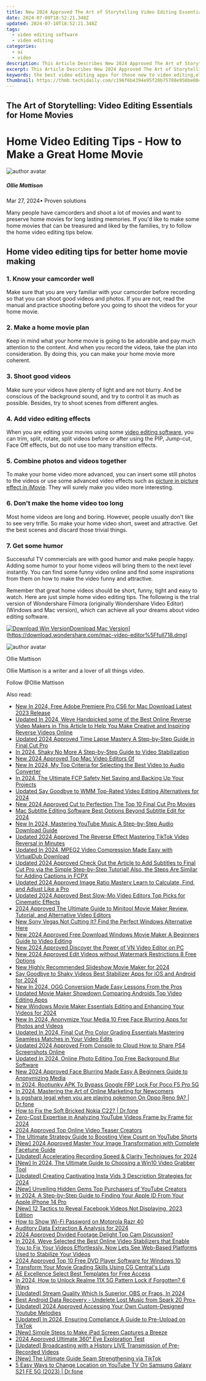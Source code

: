 ```yaml
---
title: New 2024 Approved The Art of Storytelling Video Editing Essentials for Home Movies
date: 2024-07-09T18:52:21.348Z
updated: 2024-07-10T18:52:21.348Z
tags: 
  - video editing software
  - video editing
categories: 
  - ai
  - video
description: This Article Describes New 2024 Approved The Art of Storytelling Video Editing Essentials for Home Movies
excerpt: This Article Describes New 2024 Approved The Art of Storytelling Video Editing Essentials for Home Movies
keywords: the best video editing apps for those new to video editing,elevate your storytelling gopro quik video editing essentials for macbook,the art of storytelling video editing tips to bring your home movies to life,the art of video storytelling elevate your clips into engaging movies,the art of storytelling video editing essentials for home movies,the art of storytelling video editing tips for compelling home movies,this article introduces some of the best video apps for editing vertical videos
thumbnail: https://thmb.techidaily.com/c196f6b4394e95f28b75708e950be08411857a7cc6fdf0b1b999475eb2576da4.jpg
---
```


## The Art of Storytelling: Video Editing Essentials for Home Movies

# Home Video Editing Tips - How to Make a Great Home Movie

![author avatar](https://images.wondershare.com/filmora/article-images/ollie-mattison.jpg)

##### Ollie Mattison

 Mar 27, 2024• Proven solutions

 Many people have camcorders and shoot a lot of movies and want to preserve home movies for long lasting memories. If you'd like to make some home movies that can be treasured and liked by the families, try to follow the home video editing tips below.

## Home video editing tips for better home movie making

### 1\. Know your camcorder well

 Make sure that you are very familiar with your camcorder before recording so that you can shoot good videos and photos. If you are not, read the manual and practice shooting before you going to shoot the videos for your home movie.

### 2\. Make a home movie plan

 Keep in mind what your home movie is going to be adorable and pay much attention to the content. And when you record the videos, take the plan into consideration. By doing this, you can make your home movie more coherent.

### 3\. Shoot good videos

 Make sure your videos have plenty of light and are not blurry. And be conscious of the background sound, and try to control it as much as possible. Besides, try to shoot scenes from different angles.

### 4\. Add video editing effects

 When you are editing your movies using some [video editing software](https://tools.techidaily.com/wondershare/filmora/download/), you can trim, split, rotate, split videos before or after using the PIP, Jump-cut, Face Off effects, but do not use too many transition effects.

### 5\. Combine photos and videos together

 To make your home video more advanced, you can insert some still photos to the videos or use some advanced video effects such as [picture in picture effect in iMovie](/imovie/imovie-picture-in-picture.html). They will surely make you video more interesting.

### 6\. Don't make the home video too long

 Most home videos are long and boring. However, people usually don't like to see very trifle. So make your home video short, sweet and attractive. Get the best scenes and discard those trivial things.

### 7\. Get some humor

 Successful TV commercials are with good humor and make people happy. Adding some humor to your home videos will bring them to the next level instantly. You can find some funny video online and find some inspirations from them on how to make the video funny and attractive.

 Remember that great home videos should be short, funny, tight and easy to watch. Here are just simple home video editing tips. The following is the trial version of Wondershare Filmora (originally Wondershare Video Editor) (Windows and Mac version), which can achieve all your dreams about video editing software.

[![Download Win Version](https://images.wondershare.com/style/images/download-btn-win.png)](https://tools.techidaily.com/wondershare/filmora/download/)[Download Mac Version](https://images.wondershare.com/style/images/download-btn-mac.png)](https://download.wondershare.com/mac-video-editor%5Ffull718.dmg)

![author avatar](https://images.wondershare.com/filmora/article-images/ollie-mattison.jpg)

Ollie Mattison

Ollie Mattison is a writer and a lover of all things video.

Follow @Ollie Mattison

<span class="atpl-alsoreadstyle">Also read:</span>
<div><ul>
<li><a href="https://ai-video-apps.techidaily.com/new-in-2024-free-adobe-premiere-pro-cs6-for-mac-download-latest-2023-release/"><u>New In 2024, Free Adobe Premiere Pro CS6 for Mac Download Latest 2023 Release</u></a></li>
<li><a href="https://ai-video-apps.techidaily.com/updated-in-2024-weve-handpicked-some-of-the-best-online-reverse-video-makers-in-this-article-to-help-you-make-creative-and-inspiring-reverse-videos-online.m/"><u>Updated In 2024, Weve Handpicked some of the Best Online Reverse Video Makers in This Article to Help You Make Creative and Inspiring Reverse Videos Online</u></a></li>
<li><a href="https://ai-video-apps.techidaily.com/updated-2024-approved-time-lapse-mastery-a-step-by-step-guide-in-final-cut-pro/"><u>Updated 2024 Approved Time Lapse Mastery A Step-by-Step Guide in Final Cut Pro</u></a></li>
<li><a href="https://ai-video-apps.techidaily.com/in-2024-shaky-no-more-a-step-by-step-guide-to-video-stabilization/"><u>In 2024, Shaky No More A Step-by-Step Guide to Video Stabilization</u></a></li>
<li><a href="https://ai-video-apps.techidaily.com/new-2024-approved-top-mac-video-editors-of/"><u>New 2024 Approved Top Mac Video Editors Of</u></a></li>
<li><a href="https://ai-video-apps.techidaily.com/new-in-2024-my-top-criteria-for-selecting-the-best-video-to-audio-converter/"><u>New In 2024, My Top Criteria for Selecting the Best Video to Audio Converter</u></a></li>
<li><a href="https://ai-video-apps.techidaily.com/in-2024-the-ultimate-fcp-safety-net-saving-and-backing-up-your-projects/"><u>In 2024, The Ultimate FCP Safety Net Saving and Backing Up Your Projects</u></a></li>
<li><a href="https://ai-video-apps.techidaily.com/updated-say-goodbye-to-wmm-top-rated-video-editing-alternatives-for-2024/"><u>Updated Say Goodbye to WMM Top-Rated Video Editing Alternatives for 2024</u></a></li>
<li><a href="https://ai-video-apps.techidaily.com/new-2024-approved-cut-to-perfection-the-top-10-final-cut-pro-movies/"><u>New 2024 Approved Cut to Perfection The Top 10 Final Cut Pro Movies</u></a></li>
<li><a href="https://ai-video-apps.techidaily.com/mac-subtitle-editing-software-best-options-beyond-subtitle-edit-for-2024/"><u>Mac Subtitle Editing Software Best Options Beyond Subtitle Edit for 2024</u></a></li>
<li><a href="https://ai-video-apps.techidaily.com/new-in-2024-mastering-youtube-music-a-step-by-step-audio-download-guide/"><u>New In 2024, Mastering YouTube Music A Step-by-Step Audio Download Guide</u></a></li>
<li><a href="https://ai-video-apps.techidaily.com/updated-2024-approved-the-reverse-effect-mastering-tiktok-video-reversal-in-minutes/"><u>Updated 2024 Approved The Reverse Effect Mastering TikTok Video Reversal in Minutes</u></a></li>
<li><a href="https://ai-video-apps.techidaily.com/updated-in-2024-mpeg2-video-compression-made-easy-with-virtualdub-download/"><u>Updated In 2024, MPEG2 Video Compression Made Easy with VirtualDub Download</u></a></li>
<li><a href="https://ai-video-apps.techidaily.com/updated-2024-approved-check-out-the-article-to-add-subtitles-to-final-cut-pro-via-the-simple-step-by-step-tutorial-also-the-steps-are-similar-for-adding-cap/"><u>Updated 2024 Approved Check Out the Article to Add Subtitles to Final Cut Pro via the Simple Step-by-Step Tutorial! Also, the Steps Are Similar for Adding Captions in FCPX</u></a></li>
<li><a href="https://ai-video-apps.techidaily.com/updated-2024-approved-image-ratio-mastery-learn-to-calculate-find-and-adjust-like-a-pro/"><u>Updated 2024 Approved Image Ratio Mastery Learn to Calculate, Find, and Adjust Like a Pro</u></a></li>
<li><a href="https://ai-video-apps.techidaily.com/updated-2024-approved-best-slow-mo-video-editors-top-picks-for-cinematic-effects/"><u>Updated 2024 Approved Best Slow-Mo Video Editors Top Picks for Cinematic Effects</u></a></li>
<li><a href="https://ai-video-apps.techidaily.com/2024-approved-the-ultimate-guide-to-minitool-movie-maker-review-tutorial-and-alternative-video-editors/"><u>2024 Approved The Ultimate Guide to Minitool Movie Maker Review, Tutorial, and Alternative Video Editors</u></a></li>
<li><a href="https://ai-video-apps.techidaily.com/new-sony-vegas-not-cutting-it-find-the-perfect-windows-alternative-here/"><u>New Sony Vegas Not Cutting It? Find the Perfect Windows Alternative Here</u></a></li>
<li><a href="https://ai-video-apps.techidaily.com/new-2024-approved-free-download-windows-movie-maker-a-beginners-guide-to-video-editing/"><u>New 2024 Approved Free Download Windows Movie Maker A Beginners Guide to Video Editing</u></a></li>
<li><a href="https://ai-video-apps.techidaily.com/new-2024-approved-discover-the-power-of-vn-video-editor-on-pc/"><u>New 2024 Approved Discover the Power of VN Video Editor on PC</u></a></li>
<li><a href="https://ai-video-apps.techidaily.com/new-2024-approved-edit-videos-without-watermark-restrictions-8-free-options/"><u>New 2024 Approved Edit Videos without Watermark Restrictions 8 Free Options</u></a></li>
<li><a href="https://ai-video-apps.techidaily.com/new-highly-recommended-slideshow-movie-maker-for-2024/"><u>New Highly Recommended Slideshow Movie Maker for 2024</u></a></li>
<li><a href="https://ai-video-apps.techidaily.com/say-goodbye-to-shaky-videos-best-stabilizer-apps-for-ios-and-android-for-2024/"><u>Say Goodbye to Shaky Videos Best Stabilizer Apps for iOS and Android for 2024</u></a></li>
<li><a href="https://ai-video-apps.techidaily.com/new-in-2024-ogg-conversion-made-easy-lessons-from-the-pros/"><u>New In 2024, OGG Conversion Made Easy Lessons From the Pros</u></a></li>
<li><a href="https://ai-video-apps.techidaily.com/updated-movie-maker-showdown-comparing-androids-top-video-editing-apps/"><u>Updated Movie Maker Showdown Comparing Androids Top Video Editing Apps</u></a></li>
<li><a href="https://ai-video-apps.techidaily.com/new-windows-movie-maker-essentials-editing-and-enhancing-your-videos-for-2024/"><u>New Windows Movie Maker Essentials Editing and Enhancing Your Videos for 2024</u></a></li>
<li><a href="https://ai-video-apps.techidaily.com/new-in-2024-anonymize-your-media-10-free-face-blurring-apps-for-photos-and-videos/"><u>New In 2024, Anonymize Your Media 10 Free Face Blurring Apps for Photos and Videos</u></a></li>
<li><a href="https://ai-video-apps.techidaily.com/updated-in-2024-final-cut-pro-color-grading-essentials-mastering-seamless-matches-in-your-video-edits/"><u>Updated In 2024, Final Cut Pro Color Grading Essentials Mastering Seamless Matches in Your Video Edits</u></a></li>
<li><a href="https://ai-video-apps.techidaily.com/updated-2024-approved-from-console-to-cloud-how-to-share-ps4-screenshots-online/"><u>Updated 2024 Approved From Console to Cloud How to Share PS4 Screenshots Online</u></a></li>
<li><a href="https://ai-video-apps.techidaily.com/updated-in-2024-online-photo-editing-top-free-background-blur-software/"><u>Updated In 2024, Online Photo Editing Top Free Background Blur Software</u></a></li>
<li><a href="https://ai-video-apps.techidaily.com/new-2024-approved-face-blurring-made-easy-a-beginners-guide-to-anonymizing-media/"><u>New 2024 Approved Face Blurring Made Easy A Beginners Guide to Anonymizing Media</u></a></li>
<li><a href="https://easy-unlock-android.techidaily.com/in-2024-rootjunky-apk-to-bypass-google-frp-lock-for-poco-f5-pro-5g-by-drfone-android/"><u>In 2024, Rootjunky APK To Bypass Google FRP Lock For Poco F5 Pro 5G</u></a></li>
<li><a href="https://extra-guidance.techidaily.com/in-2024-mastering-the-art-of-online-marketing-for-newcomers/"><u>In 2024, Mastering the Art of Online Marketing for Newcomers</u></a></li>
<li><a href="https://fake-location.techidaily.com/is-pgsharp-legal-when-you-are-playing-pokemon-on-oppo-reno-9a-drfone-by-drfone-virtual-android/"><u>Is pgsharp legal when you are playing pokemon On Oppo Reno 9A? | Dr.fone</u></a></li>
<li><a href="https://fix-guide.techidaily.com/how-to-fix-the-soft-bricked-nokia-c22-drfone-by-drfone-fix-android-problems-fix-android-problems/"><u>How to Fix the Soft Bricked Nokia C22? | Dr.fone</u></a></li>
<li><a href="https://eaxpv-info.techidaily.com/zero-cost-expertise-in-analyzing-youtube-videos-frame-by-frame-for-2024/"><u>Zero-Cost Expertise in Analyzing YouTube Videos Frame by Frame for 2024</u></a></li>
<li><a href="https://ai-video-tools.techidaily.com/2024-approved-top-online-video-teaser-creators/"><u>2024 Approved Top Online Video Teaser Creators</u></a></li>
<li><a href="https://youtube-clips.techidaily.com/the-ultimate-strategy-guide-to-boosting-view-count-on-youtube-shorts/"><u>The Ultimate Strategy Guide to Boosting View Count on YouTube Shorts</u></a></li>
<li><a href="https://vp-tips.techidaily.com/new-2024-approved-master-your-image-transformation-with-complete-facetune-guide/"><u>[New] 2024 Approved  Master Your Image Transformation with Complete Facetune Guide</u></a></li>
<li><a href="https://screen-recording.techidaily.com/updated-accelerating-recording-speed-and-clarity-techniques-for-2024/"><u>[Updated] Accelerating Recording Speed & Clarity Techniques for 2024</u></a></li>
<li><a href="https://on-screen-recording.techidaily.com/new-in-2024-the-ultimate-guide-to-choosing-a-win10-video-grabber-tool/"><u>[New] In 2024, The Ultimate Guide to Choosing a Win10 Video Grabber Tool</u></a></li>
<li><a href="https://instagram-clips.techidaily.com/updated-creating-captivating-insta-vids-3-description-strategies-for-2024/"><u>[Updated] Creating Captivating Insta Vids  3 Description Strategies for 2024</u></a></li>
<li><a href="https://facebook-video-footage.techidaily.com/new-unveiling-hidden-gems-top-purchasers-of-youtube-creators/"><u>[New] Unveiling Hidden Gems  Top Purchasers of YouTube Creators</u></a></li>
<li><a href="https://apple-account.techidaily.com/in-2024-a-step-by-step-guide-to-finding-your-apple-id-from-your-apple-iphone-14-pro-by-drfone-ios/"><u>In 2024, A Step-by-Step Guide to Finding Your Apple ID From Your Apple iPhone 14 Pro</u></a></li>
<li><a href="https://facebook-video-files.techidaily.com/new-12-tactics-to-reveal-facebook-videos-not-displaying-2023-edition/"><u>[New] 12 Tactics to Reveal Facebook Videos Not Displaying, 2023 Edition</u></a></li>
<li><a href="https://android-unlock.techidaily.com/how-to-show-wi-fi-password-on-motorola-razr-40-by-drfone-android/"><u>How to Show Wi-Fi Password on Motorola Razr 40</u></a></li>
<li><a href="https://remote-screen-capture.techidaily.com/auditory-data-extraction-and-analysis-for-2024/"><u>Auditory Data Extraction & Analysis for 2024</u></a></li>
<li><a href="https://screen-video-capture.techidaily.com/2024-approved-divided-footage-delight-top-cam-discussion/"><u>2024 Approved  Divided Footage Delight  Top Cam Discussion?</u></a></li>
<li><a href="https://smart-video-creator.techidaily.com/in-2024-weve-selected-the-best-online-video-stabilizers-that-enable-you-to-fix-your-videos-effortlessly-now-lets-see-web-based-platforms-used-to-stabilize-y/"><u>In 2024, Weve Selected the Best Online Video Stabilizers that Enable You to Fix Your Videos Effortlessly. Now Lets See Web-Based Platforms Used to Stabilize Your Videos</u></a></li>
<li><a href="https://smart-video-creator.techidaily.com/2024-approved-top-10-free-dvd-player-software-for-windows-10/"><u>2024 Approved Top 10 Free DVD Player Software for Windows 10</u></a></li>
<li><a href="https://extra-hints.techidaily.com/transform-your-movie-grading-skills-using-cg-centrals-luts/"><u>Transform Your Movie Grading Skills Using CG Central's Luts</u></a></li>
<li><a href="https://extra-hints.techidaily.com/ae-excellence-select-best-templates-for-free-access/"><u>AE Excellence  Select Best Templates for Free Access</u></a></li>
<li><a href="https://easy-unlock-android.techidaily.com/in-2024-how-to-unlock-realme-11x-5g-pattern-lock-if-forgotten-6-ways-by-drfone-android/"><u>In 2024, How to Unlock Realme 11X 5G Pattern Lock if Forgotten? 6 Ways</u></a></li>
<li><a href="https://screen-capture.techidaily.com/updated-stream-quality-which-is-superior-obs-or-fraps-in-2024/"><u>[Updated] Stream Quality  Which Is Superior, OBS or Fraps, In 2024</u></a></li>
<li><a href="https://phone-solutions.techidaily.com/best-android-data-recovery-undelete-lost-music-from-spark-20-proplus-by-fonelab-android-recover-music/"><u>Best Android Data Recovery - Undelete Lost Music from Spark 20 Pro+</u></a></li>
<li><a href="https://youtube-lab.techidaily.com/ed-2024-approved-accessing-your-own-custom-designed-youtube-melodies/"><u>[Updated] 2024 Approved  Accessing Your Own Custom-Designed Youtube Melodies</u></a></li>
<li><a href="https://tiktok-videos.techidaily.com/updated-in-2024-ensuring-compliance-a-guide-to-pre-upload-on-tiktok/"><u>[Updated] In 2024, Ensuring Compliance  A Guide to Pre-Upload on TikTok</u></a></li>
<li><a href="https://video-screen-grab.techidaily.com/new-simple-steps-to-make-ipad-screen-captures-a-breeze/"><u>[New] Simple Steps to Make iPad Screen Captures a Breeze</u></a></li>
<li><a href="https://some-approaches.techidaily.com/2024-approved-ultimate-360-eye-exploration-test/"><u>2024 Approved  Ultimate 360° Eye Exploration Test</u></a></li>
<li><a href="https://facebook-video-content.techidaily.com/updated-broadcasting-with-a-history-live-transmission-of-pre-recorded-videos/"><u>[Updated] Broadcasting with a History  LIVE Transmission of Pre-Recorded Videos</u></a></li>
<li><a href="https://tiktok-clips.techidaily.com/new-the-ultimate-guide-seam-strengthening-via-tiktok/"><u>[New] The Ultimate Guide  Seam Strengthening via TikTok</u></a></li>
<li><a href="https://location-fake.techidaily.com/5-easy-ways-to-change-location-on-youtube-tv-on-samsung-galaxy-s21-fe-5g-2023-drfone-by-drfone-virtual-android/"><u>5 Easy Ways to Change Location on YouTube TV On Samsung Galaxy S21 FE 5G (2023) | Dr.fone</u></a></li>
</ul></div>

<ins class="adsbygoogle"
      style="display:block"
      data-ad-client="ca-pub-7571918770474297"
      data-ad-slot="8358498916"
      data-ad-format="auto"
      data-full-width-responsive="true"></ins>